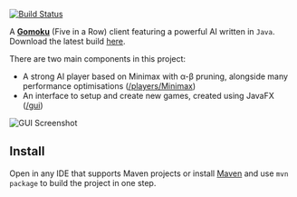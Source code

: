 [![Build Status](https://travis-ci.org/haslam22/gomoku.svg?branch=master)](https://travis-ci.org/haslam22/gomoku)

A [**Gomoku**](https://en.wikipedia.org/wiki/Gomoku) (Five in a Row) client featuring a powerful AI written in `Java`. Download the latest build [here](target/Gomoku-1.0.jar).

There are two main components in this project:

* A strong AI player based on Minimax with α-β pruning, alongside many performance optimisations ([/players/Minimax](src/main/java/players/minimax))
* An interface to setup and create new games, created using JavaFX ([/gui](src/main/java/gui))

![GUI Screenshot](http://imgur.com/sgZ6A1a)

## Install
Open in any IDE that supports Maven projects or install [Maven](https://maven.apache.org/download.cgi) and use `mvn package` to build the project in one step.

